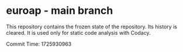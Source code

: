 # euroap - main branch

This repository contains the frozen state of the repository.
Its history is cleared. It is used only for static code
analysis with Codacy.

Commit Time: 1725930963